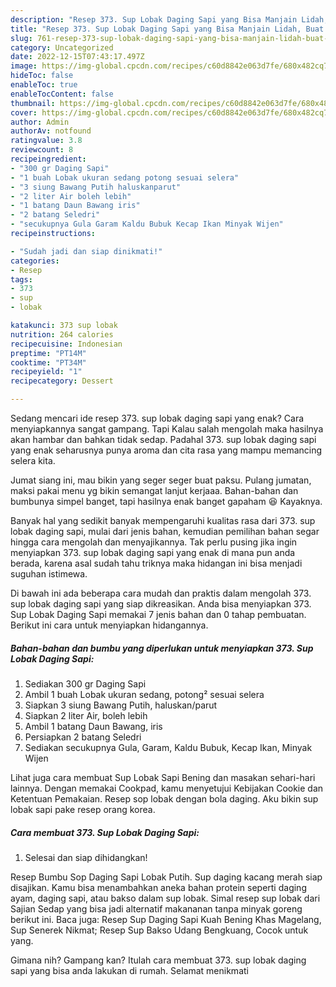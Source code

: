 ```yaml
---
description: "Resep 373. Sup Lobak Daging Sapi yang Bisa Manjain Lidah, Buat Buka Puasa Enak Banget"
title: "Resep 373. Sup Lobak Daging Sapi yang Bisa Manjain Lidah, Buat Buka Puasa Enak Banget"
slug: 761-resep-373-sup-lobak-daging-sapi-yang-bisa-manjain-lidah-buat-buka-puasa-enak-banget
category: Uncategorized
date: 2022-12-15T07:43:17.497Z
image: https://img-global.cpcdn.com/recipes/c60d8842e063d7fe/680x482cq70/373-sup-lobak-daging-sapi-foto-resep-utama.jpg
hideToc: false
enableToc: true
enableTocContent: false
thumbnail: https://img-global.cpcdn.com/recipes/c60d8842e063d7fe/680x482cq70/373-sup-lobak-daging-sapi-foto-resep-utama.jpg
cover: https://img-global.cpcdn.com/recipes/c60d8842e063d7fe/680x482cq70/373-sup-lobak-daging-sapi-foto-resep-utama.jpg
author: Admin
authorAv: notfound
ratingvalue: 3.8
reviewcount: 8
recipeingredient:
- "300 gr Daging Sapi"
- "1 buah Lobak ukuran sedang potong sesuai selera"
- "3 siung Bawang Putih haluskanparut"
- "2 liter Air boleh lebih"
- "1 batang Daun Bawang iris"
- "2 batang Seledri"
- "secukupnya Gula Garam Kaldu Bubuk Kecap Ikan Minyak Wijen"
recipeinstructions:

- "Sudah jadi dan siap dinikmati!"
categories:
- Resep
tags:
- 373
- sup
- lobak

katakunci: 373 sup lobak 
nutrition: 264 calories
recipecuisine: Indonesian
preptime: "PT14M"
cooktime: "PT34M"
recipeyield: "1"
recipecategory: Dessert

---
```



Sedang mencari ide resep 373. sup lobak daging sapi yang enak? Cara menyiapkannya sangat gampang. Tapi Kalau salah mengolah maka hasilnya akan hambar dan bahkan tidak sedap. Padahal 373. sup lobak daging sapi yang enak seharusnya punya aroma dan cita rasa yang mampu memancing selera kita.


Jumat siang ini, mau bikin yang seger seger buat paksu. Pulang jumatan, maksi pakai menu yg bikin semangat lanjut kerjaaa. Bahan-bahan dan bumbunya simpel banget, tapi hasilnya enak banget gapaham 😆 Kayaknya.

Banyak hal yang sedikit banyak mempengaruhi kualitas rasa dari 373. sup lobak daging sapi, mulai dari jenis bahan, kemudian pemilihan bahan segar hingga cara mengolah dan menyajikannya. Tak perlu pusing jika ingin menyiapkan 373. sup lobak daging sapi yang enak di mana pun anda berada, karena asal sudah tahu triknya maka hidangan ini bisa menjadi suguhan istimewa.


Di bawah ini ada beberapa cara mudah dan praktis dalam mengolah 373. sup lobak daging sapi yang siap dikreasikan. Anda bisa menyiapkan 373. Sup Lobak Daging Sapi memakai 7 jenis bahan dan 0 tahap pembuatan. Berikut ini cara untuk menyiapkan hidangannya.

<!--inarticleads1-->

##### Bahan-bahan dan bumbu yang diperlukan untuk menyiapkan 373. Sup Lobak Daging Sapi:

1. Sediakan 300 gr Daging Sapi
1. Ambil 1 buah Lobak ukuran sedang, potong² sesuai selera
1. Siapkan 3 siung Bawang Putih, haluskan/parut
1. Siapkan 2 liter Air, boleh lebih
1. Ambil 1 batang Daun Bawang, iris
1. Persiapkan 2 batang Seledri
1. Sediakan secukupnya Gula, Garam, Kaldu Bubuk, Kecap Ikan, Minyak Wijen


Lihat juga cara membuat Sup Lobak Sapi Bening dan masakan sehari-hari lainnya. Dengan memakai Cookpad, kamu menyetujui Kebijakan Cookie dan Ketentuan Pemakaian. Resep sop lobak dengan bola daging. Aku bikin sup lobak sapi pake resep orang korea. 

<!--inarticleads2-->

##### Cara membuat 373. Sup Lobak Daging Sapi:


1. Selesai dan siap dihidangkan!

Resep Bumbu Sop Daging Sapi Lobak Putih. Sup daging kacang merah siap disajikan. Kamu bisa menambahkan aneka bahan protein seperti daging ayam, daging sapi, atau bakso dalam sup lobak. Simal resep sup lobak dari Sajian Sedap yang bisa jadi alternatif makananan tanpa minyak goreng berikut ini. Baca juga: Resep Sup Daging Sapi Kuah Bening Khas Magelang, Sup Senerek Nikmat; Resep Sup Bakso Udang Bengkuang, Cocok untuk yang. 

Gimana nih? Gampang kan? Itulah cara membuat 373. sup lobak daging sapi yang bisa anda lakukan di rumah. Selamat menikmati
